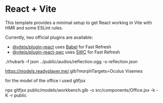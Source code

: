 # React + Vite

This template provides a minimal setup to get React working in Vite with HMR and some ESLint rules.

Currently, two official plugins are available:

- [@vitejs/plugin-react](https://github.com/vitejs/vite-plugin-react/blob/main/packages/plugin-react/README.md) uses [Babel](https://babeljs.io/) for Fast Refresh
- [@vitejs/plugin-react-swc](https://github.com/vitejs/vite-plugin-react-swc) uses [SWC](https://swc.rs/) for Fast Refresh


./rhubarb -f json ../public/audios/reflection.ogg -o reflection.json 

https://models.readyplayer.me/<Your model>.glb?morphTargets=Oculus Visemes

for the model of the office i used gltfjsx

 npx gltfjsx public/models/workbench.glb -o src/components/Office.jsx -k -K -r public